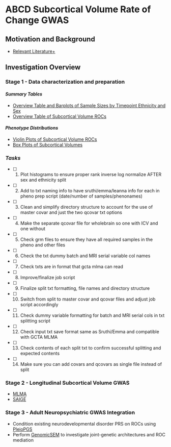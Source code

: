 # **ABCD Subcortical Volume Rate of Change GWAS**

## Motivation and Background
  - [Relevant Literature+](https://docs.google.com/spreadsheets/d/1daRx5JcFafNdxd7xn3jf4QrojfYBzgE11LgFUIyP4KY)

## Investigation Overview

### **Stage 1 - Data characterization and preparation**
#### _Summary Tables_
  - [Overview Table and Barplots of Sample Sizes by Timepoint Ethnicity and Sex](https://lowestprime.shinyapps.io/Ethnicity_and_Sex_Counts_by_Timepoint/)
  - [Overview Table of Subcortical Volume ROCs](https://lowestprime.shinyapps.io/ROC_Summary_Table/)

#### _Phenotype Distributions_
  - [Violin Plots of Subcortical Volume ROCs](https://lowestprime.shinyapps.io/Interactive_SCS_ROI_ROC_Violin_Plots_y0_2/)
  - [Box Plots of Subcortical Volumes](https://lowestprime.shinyapps.io/Interactive_SCS_ROI_Volume_Box_Plots_y0_2/)

### _Tasks_
- [ ] 1.	Plot histograms to ensure proper rank inverse log normalize AFTER sex and ethnicity split
- [ ] 2.	Add to txt naming info to have sruthi/emma/leanna info for each in pheno prep script (date/number of samples/phenonames)
- [ ] 3.	Clean and simplify directory structure to account for the use of master covar and just the two qcovar txt options
- [ ] 4.	Make the separate qcovar file for wholebrain so one with ICV and one without
- [ ] 5.	Check grm files to ensure they have all required samples in the pheno and other files
- [ ] 6.	Check the txt dummy batch and MRI serial variable col names
- [ ] 7.	Check txts are in format that gcta mlma can read
- [ ] 8.	Improve/finalize job script
- [ ] 9.	Finalize split txt formatting, file names and directory structure
- [ ] 10.	Switch from split to master covar and qcovar files and adjust job script accordingly
- [ ] 11.	Check dummy variable formatting for batch and MRI serial cols in txt splitting script
- [ ] 12.	Check input txt save format same as Sruthi/Emma and compatible with GCTA MLMA
- [ ] 13.	Check contents of each split txt to confirm successful splitting and expected contents
- [ ] 14. Make sure you can add covars and qcovars as single file instead of split

### **Stage 2 - Longitudinal Subcortical Volume GWAS**
  - [MLMA](https://yanglab.westlake.edu.cn/software/gcta/#MLMA)
  - [SAIGE](https://saigegit.github.io/SAIGE-doc/docs/single.html)

### **Stage 3 - Adult Neuropsychiatric GWAS Integration**
  - Condition existing neurodevelopmental disorder PRS on ROCs using [PleioPGS](https://www.biologicalpsychiatryjournal.com/article/S0006-3223(21)01865-5)
  - Perform [GenomicSEM](https://github.com/GenomicSEM/GenomicSEM) to investigate joint-genetic architectures and ROC mediation

